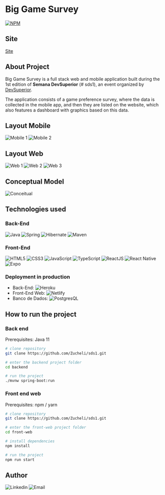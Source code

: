 # Big Game Survey
[![NPM](https://img.shields.io/npm/l/react)](https://github.com/Zucheli/sds1/blob/master/LICENSE) 

## Site
[Site](https://sds1-zucheli.netlify.app)

## About Project
Big Game Survey is a full stack web and mobile application built during the 1st edition of **Semana DevSuperior** (# sds1), an event organized by [DevSuperior](https://devsuperior.com).

The application consists of a game preference survey, where the data is collected in the mobile app, and then they are listed on the website, which also features a dashboard with graphics based on this data. 

## Layout Mobile
![Mobile 1](https://github.com/Zucheli/sds1/blob/master/assets/mobile-tela-inicial.jpeg) ![Mobile 2](https://github.com/Zucheli/sds1/blob/master/assets/mobile-tela-registros.jpeg)

## Layout Web
![Web 1](https://github.com/Zucheli/sds1/blob/master/assets/web-tela-inicial.png)
![Web 2](https://github.com/Zucheli/sds1/blob/master/assets/web-tela-registros-v2.png)
![Web 3](https://github.com/Zucheli/sds1/blob/master/assets/web-tela-tabelas.png)

## Conceptual Model
![Conceitual](https://github.com/Zucheli/sds1/blob/master/assets/conceitual.png)

## Technologies used
### Back-End
![Java](https://img.shields.io/badge/Java-ED8B00?style=for-the-badge&logo=java&logoColor=white)
![Spring](https://img.shields.io/badge/Spring-6DB33F?style=for-the-badge&logo=spring&logoColor=white)
![Hibernate](https://img.shields.io/badge/Hibernate-666666?style=for-the-badge&logo=Hibernate&logoColor=white)
![Maven](https://img.shields.io/badge/Maven-EA1D2C?style=for-the-badge&logo=Apache-Maven&logoColor=white)

### Front-End
![HTML5](https://img.shields.io/badge/HTML5-E34F26?style=for-the-badge&logo=html5&logoColor=white)
![CSS3](https://img.shields.io/badge/CSS3-1572B6?style=for-the-badge&logo=css3&logoColor=white)
![JavaScript](https://img.shields.io/badge/JavaScript-323330?style=for-the-badge&logo=javascript&logoColor=F7DF1E)
![TypeScript](https://img.shields.io/badge/TypeScript-007ACC?style=for-the-badge&logo=typescript&logoColor=white)
![ReactJS](https://img.shields.io/badge/React-20232A?style=for-the-badge&logo=react&logoColor=61DAFB)
![React Native](https://img.shields.io/badge/React_Native-20232A?style=for-the-badge&logo=react&logoColor=61DAFB)
![Expo](https://img.shields.io/badge/Expo-000000?style=for-the-badge&logo=Expo&logoColor=white)

### Deployment in production
- Back-End: ![Heroku](https://img.shields.io/badge/Heroku-430098?style=for-the-badge&logo=heroku&logoColor=white)
- Front-End Web: ![Netlify](https://img.shields.io/badge/Netlify-00C7B7?style=for-the-badge&logo=netlify&logoColor=white)
- Banco de Dados: ![PostgresQL](https://img.shields.io/badge/PostgreSQL-316192?style=for-the-badge&logo=postgresql&logoColor=white)

## How to run the project
### Back end
Prerequisites: Java 11

```bash
# clone repository
git clone https://github.com/Zucheli/sds1.git

# enter the backend project folder
cd backend

# run the project
./mvnw spring-boot:run
```

### Front end web
Prerequisites: npm / yarn

```bash
# clone repository
git clone https://github.com/Zucheli/sds1.git

# enter the front-web project folder
cd front-web

# install dependencies
npm install

# run the project
npm run start
```

## Author
![Linkedin](https://img.shields.io/badge/Mateus_Zucheli-0077B5?style=for-the-badge&logo=linkedin&logoColor=white)
![Email](https://img.shields.io/badge/mateuszucheli@hotmail.com-0078D4?style=for-the-badge&logo=microsoft-outlook&logoColor=white)
